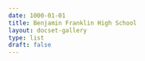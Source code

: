 ```yaml
---
date: 1000-01-01
title: Benjamin Franklin High School
layout: docset-gallery
type: list
draft: false
---
```


